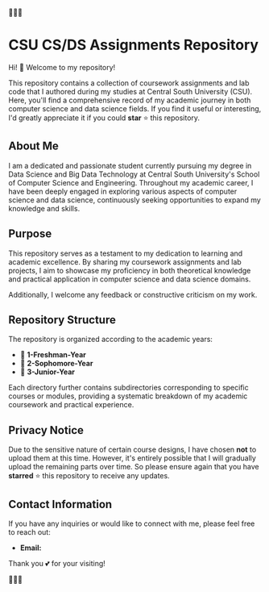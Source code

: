 🎉🎉🎉

# CSU CS/DS Assignments Repository

Hi! 👋 Welcome to my repository!

This repository contains a collection of coursework assignments and lab code that I authored during my studies at Central South University (CSU). Here, you'll find a comprehensive record of my academic journey in both computer science and data science fields. If you find it useful or interesting, I'd greatly appreciate it if you could **star** ⭐️ this repository.
﻿
## About Me

I am a dedicated and passionate student currently pursuing my degree in Data Science and Big Data Technology at Central South University's School of Computer Science and Engineering. Throughout my academic career, I have been deeply engaged in exploring various aspects of computer science and data science, continuously seeking opportunities to expand my knowledge and skills.

## Purpose

This repository serves as a testament to my dedication to learning and academic excellence. By sharing my coursework assignments and lab projects, I aim to showcase my proficiency in both theoretical knowledge and practical application in computer science and data science domains.

Additionally, I welcome any feedback or constructive criticism on my work.

## Repository Structure

The repository is organized according to the academic years:
﻿
- 📁 **1-Freshman-Year**
- 📁 **2-Sophomore-Year**
- 📁 **3-Junior-Year**

Each directory further contains subdirectories corresponding to specific courses or modules, providing a systematic breakdown of my academic coursework and practical experience.

## Privacy Notice

Due to the sensitive nature of certain course designs, I have chosen **not** to upload them at this time. However, it's entirely possible that I will gradually upload the remaining parts over time. So please ensure again that you have **starred** ⭐️ this repository to receive any updates.
﻿
## Contact Information

If you have any inquiries or would like to connect with me, please feel free to reach out:

- **Email:**

Thank you 💕 for your visiting!

🎉🎉🎉
